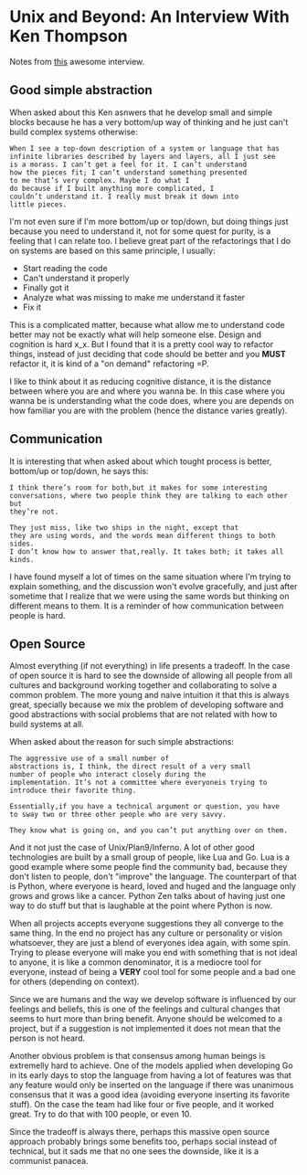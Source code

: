 # Unix and Beyond: An Interview With Ken Thompson

Notes from [this](http://cse.unl.edu/~witty/class/csce351/howto/ken_thompson.pdf) awesome interview.


## Good simple abstraction

When asked about this Ken asnwers that he develop small and simple blocks
because he has a very bottom/up way of thinking and he just
can't build complex systems otherwise:

```
When I see a top-down description of a system or language that has
infinite libraries described by layers and layers, all I just see
is a morass. I can’t get a feel for it. I can’t understand
how the pieces fit; I can’t understand something presented
to me that’s very complex. Maybe I do what I
do because if I built anything more complicated, I
couldn’t understand it. I really must break it down into
little pieces.
```
I'm not even sure if I'm more bottom/up or top/down, but doing things
just because you need to understand it, not for some quest for purity,
is a feeling that I can relate too. I believe great part of the refactorings
that I do on systems are based on this same principle, I usually:

* Start reading the code
* Can't understand it properly
* Finally got it
* Analyze what was missing to make me understand it faster
* Fix it

This is a complicated matter, because what allow me to understand
code better may not be exactly what will help someone else. Design
and cognition is hard x_x. But I found that it is a pretty cool way
to refactor things, instead of just deciding that code should be
better and you **MUST** refactor it, it is kind of a "on demand"
refactoring =P.

I like to think about it as reducing cognitive distance, it is the
distance between where you are and where you wanna be. In this case
where you wanna be is understanding what the code does, where you are
depends on how familiar you are with the problem (hence the distance
varies greatly).


## Communication

It is interesting that when asked about which tought process is better,
bottom/up or top/down, he says this:

```
I think there’s room for both,but it makes for some interesting
conversations, where two people think they are talking to each other but
they’re not.

They just miss, like two ships in the night, except that
they are using words, and the words mean different things to both sides.
I don’t know how to answer that,really. It takes both; it takes all kinds. 
```

I have found myself a lot of times on the same situation where I'm trying
to explain something, and the discussion won't evolve gracefully, and just
after sometime that I realize that we were using the same words but
thinking on different means to them. It is a reminder of how communication
between people is hard.


## Open Source

Almost everything (if not everything) in life presents a tradeoff.
In the case of open source it is hard to see the downside of allowing
all people from all cultures and background working together and
collaborating to solve a common problem. The more young and naive intuition
it that this is always great, specially because we mix the problem
of developing software and good abstractions with social problems
that are not related with how to build systems at all.

When asked about the reason for such simple abstractions:

```
The aggressive use of a small number of
abstractions is, I think, the direct result of a very small
number of people who interact closely during the
implementation. It’s not a committee where everyoneis trying to
introduce their favorite thing.

Essentially,if you have a technical argument or question, you have
to sway two or three other people who are very savvy.

They know what is going on, and you can’t put anything over on them. 
```

And it not just the case of Unix/Plan9/Inferno. A lot of other good
technologies are built by a small group of people, like Lua and Go.
Lua is a good example where some people find the community bad, because
they don't listen to people, don't "improve" the language. The counterpart
of that is Python, where everyone is heard, loved and huged and the language
only grows and grows like a cancer. Python Zen talks about of having just
one way to do stuff but that is laughable at the point where Python is now.

When all projects accepts everyone suggestions they all converge to the same
thing. In the end no project has any culture or personality or vision whatsoever,
they are just a blend of everyones idea again, with some spin. Trying to please
everyone will make you end with something that is not ideal to anyone, it is
like a common denominator, it is a mediocre tool for everyone, instead of being
a **VERY** cool tool for some people and a bad one for others (depending on context).

Since we are humans and the way we develop software is influenced by our
feelings and beliefs, this is one of the feelings and cultural changes
that seems to hurt more than bring benefit. Anyone should be welcomed to a project,
but if a suggestion is not implemented it does not mean that the person is
not heard.

Another obvious problem is that consensus among human beings is extremelly hard
to achieve. One of the models applied when developing Go in its early days to
stop the language from having a lot of features was that any feature would
only be inserted on the language if there was unanimous consensus that it
was a good idea (avoiding everyone inserting its favorite stuff). On the
case the team had like four or five people, and it worked great. Try to
do that with 100 people, or even 10.

Since the tradeoff is always there, perhaps this massive open source approach
probably brings some benefits too, perhaps social instead of technical, but
it sads me that no one sees the downside, like it is a communist panacea.